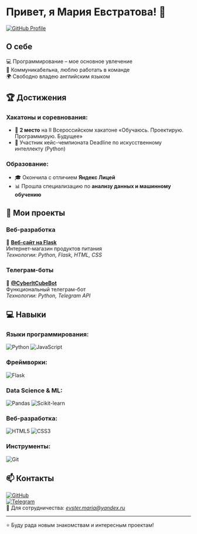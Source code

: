# Привет, я Мария Евстратова! 👋

[![GitHub Profile](https://img.shields.io/badge/GitHub-MariaEvstratova-blue)](https://github.com/MariaEvstratova)

## О себе

💻 Программирование – мое основное увлечение  
🤝 Коммуникабельна, люблю работать в команде  
🌍 Свободно владею английским языком  

## 🏆 Достижения

### Хакатоны и соревнования:
- 🥈 **2 место** на II Всероссийском хакатоне «Обучаюсь. Проектирую. Программирую. Будущее»
- 🏅 Участник кейс-чемпионата Deadline по искусственному интеллекту (Python)

### Образование:
- 🎓 Окончила с отличием **Яндекс Лицей**
- 📊 Прошла специализацию по **анализу данных и машинному обучению**

## 🚀 Мои проекты

### Веб-разработка
🛒 **[Веб-сайт на Flask](http://food-shop.pro/)**  
Интернет-магазин продуктов питания  
*Технологии: Python, Flask, HTML, CSS*

### Телеграм-боты
🤖 **[@CyberItCubeBot](https://t.me/CyberItCubeBot)**  
Функциональный телеграм-бот  
*Технологии: Python, Telegram API*

## 💻 Навыки

### Языки программирования:
![Python](https://img.shields.io/badge/Python-3776AB?style=for-the-badge&logo=python&logoColor=white)
![JavaScript](https://img.shields.io/badge/JavaScript-F7DF1E?style=for-the-badge&logo=javascript&logoColor=black)

### Фреймворки:
![Flask](https://img.shields.io/badge/Flask-000000?style=for-the-badge&logo=flask&logoColor=white)

### Data Science & ML:
![Pandas](https://img.shields.io/badge/Pandas-150458?style=for-the-badge&logo=pandas&logoColor=white)
![Scikit-learn](https://img.shields.io/badge/Scikit_learn-F7931E?style=for-the-badge&logo=scikit-learn&logoColor=white)

### Веб-разработка:
![HTML5](https://img.shields.io/badge/HTML5-E34F26?style=for-the-badge&logo=html5&logoColor=white)
![CSS3](https://img.shields.io/badge/CSS3-1572B6?style=for-the-badge&logo=css3&logoColor=white)

### Инструменты:
![Git](https://img.shields.io/badge/Git-F05032?style=for-the-badge&logo=git&logoColor=white)

## 📫 Контакты

[![GitHub](https://img.shields.io/badge/GitHub-MariaEvstratova-181717?style=for-the-badge&logo=github)](https://github.com/MariaEvstratova)  
[![Telegram](https://img.shields.io/badge/Telegram-@CyberItCubeBot-26A5E4?style=for-the-badge&logo=telegram)](https://t.me/pprawwda)  
📧 Для сотрудничества: *evster.maria@yandex.ru*  

---

⭐ Буду рада новым знакомствам и интересным проектам!
